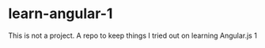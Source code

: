 # learn-angular-1
This is not a project. A repo to keep things I tried out on learning Angular.js 1
